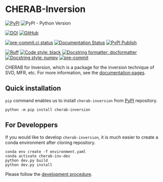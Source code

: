 # CHERAB-Inversion

[![PyPI](https://img.shields.io/pypi/v/cherab-inversion?label=PyPI&logo=PyPI)](https://pypi.org/project/cherab-inversion/)
![PyPI - Python Version](https://img.shields.io/pypi/pyversions/cherab-inversion?logo=Python)

[![DOI](https://zenodo.org/badge/DOI/10.5281/zenodo.10118752.svg)](https://doi.org/10.5281/zenodo.10118752)
[![GitHub](https://img.shields.io/github/license/munechika-koyo/cherab_inversion)](https://opensource.org/licenses/BSD-3-Clause)

[![pre-commit.ci status](https://results.pre-commit.ci/badge/github/munechika-koyo/cherab_inversion/main.svg)](https://results.pre-commit.ci/latest/github/munechika-koyo/cherab_inversion/main)
[![Documentation Status](https://readthedocs.org/projects/cherab-inversion/badge/?version=latest)](https://cherab-inversion.readthedocs.io/en/latest/?badge=latest)
[![PyPI Publish](https://github.com/munechika-koyo/cherab_inversion/actions/workflows/deploy-pypi.yml/badge.svg)](https://github.com/munechika-koyo/cherab_inversion/actions/workflows/deploy-pypi.yml)

[![Ruff](https://img.shields.io/endpoint?url=https://raw.githubusercontent.com/charliermarsh/ruff/main/assets/badge/v2.json)](https://github.com/astral-sh/ruff)
[![Code style: black](https://img.shields.io/badge/code%20style-black-000000.svg)](https://github.com/psf/black)
[![Docstring formatter: docformatter](https://img.shields.io/badge/%20formatter-docformatter-fedcba.svg)](https://github.com/PyCQA/docformatter)
[![Docstring style: numpy](https://img.shields.io/badge/%20style-numpy-459db9.svg)](https://numpydoc.readthedocs.io/en/latest/format.html)
[![pre-commit](https://img.shields.io/badge/pre--commit-enabled-brightgreen?logo=pre-commit)](https://github.com/pre-commit/pre-commit)


CHERAB for Inversion, which is a package for the inversion technique of SVD, MFR, etc.
For more information, see the [documentation pages](https://cherab-inversion.readthedocs.io/).

Quick installation
-------------------
`pip` command enables us to install `cherab-inversion` from [PyPI](https://pypi.org/project/cherab-inversion/) repository.

```Shell
python -m pip install cherab-inversion
```

For Developpers
---
If you would like to develop `cherab-inversion`, it is much easier to create a conda environment after cloning repository.
```Shell
conda env create -f environment.yaml
conda activate cherab-inv-dev
python dev.py build
python dev.py install
```
Please follow the [development procedure](https://cherab-inversion.readthedocs.io/en/development/user/contribution.html).
